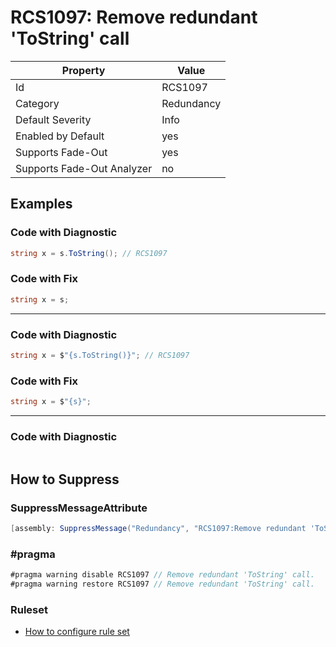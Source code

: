 # RCS1097: Remove redundant 'ToString' call

Property | Value
--- | ---
Id|RCS1097
Category|Redundancy
Default Severity|Info
Enabled by Default|yes
Supports Fade\-Out|yes
Supports Fade\-Out Analyzer|no

## Examples

### Code with Diagnostic

```csharp
string x = s.ToString(); // RCS1097
```

### Code with Fix

```csharp
string x = s;
```
_____
### Code with Diagnostic

```csharp
string x = $"{s.ToString()}"; // RCS1097
```

### Code with Fix

```csharp
string x = $"{s}";
```
_____
### Code with Diagnostic

```csharp

```

## How to Suppress

### SuppressMessageAttribute

```csharp
[assembly: SuppressMessage("Redundancy", "RCS1097:Remove redundant 'ToString' call.", Justification = "<Pending>")]
```

### \#pragma

```csharp
#pragma warning disable RCS1097 // Remove redundant 'ToString' call.
#pragma warning restore RCS1097 // Remove redundant 'ToString' call.
```

### Ruleset

* [How to configure rule set](../HowToConfigureAnalyzers.md)
